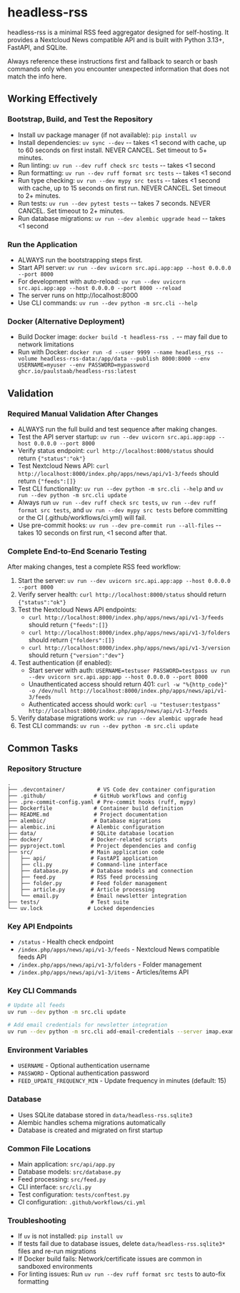 # headless-rss

headless-rss is a minimal RSS feed aggregator designed for self-hosting. It provides a Nextcloud News compatible API and is built with Python 3.13+, FastAPI, and SQLite.

Always reference these instructions first and fallback to search or bash commands only when you encounter unexpected information that does not match the info here.

## Working Effectively

### Bootstrap, Build, and Test the Repository
- Install uv package manager (if not available): `pip install uv`
- Install dependencies: `uv sync --dev` -- takes <1 second with cache, up to 60 seconds on first install. NEVER CANCEL. Set timeout to 5+ minutes.
- Run linting: `uv run --dev ruff check src tests` -- takes <1 second
- Run formatting: `uv run --dev ruff format src tests` -- takes <1 second  
- Run type checking: `uv run --dev mypy src tests` -- takes <1 second with cache, up to 15 seconds on first run. NEVER CANCEL. Set timeout to 2+ minutes.
- Run tests: `uv run --dev pytest tests` -- takes 7 seconds. NEVER CANCEL. Set timeout to 2+ minutes.
- Run database migrations: `uv run --dev alembic upgrade head` -- takes <1 second

### Run the Application
- ALWAYS run the bootstrapping steps first.
- Start API server: `uv run --dev uvicorn src.api.app:app --host 0.0.0.0 --port 8000`
- For development with auto-reload: `uv run --dev uvicorn src.api.app:app --host 0.0.0.0 --port 8000 --reload`
- The server runs on http://localhost:8000
- Use CLI commands: `uv run --dev python -m src.cli --help`

### Docker (Alternative Deployment)
- Build Docker image: `docker build -t headless-rss .` -- may fail due to network limitations
- Run with Docker: `docker run -d --user 9999 --name headless_rss --volume headless-rss-data:/app/data --publish 8000:8000 --env USERNAME=myuser --env PASSWORD=mypassword ghcr.io/paulstaab/headless-rss:latest`

## Validation

### Required Manual Validation After Changes
- ALWAYS run the full build and test sequence after making changes.
- Test the API server startup: `uv run --dev uvicorn src.api.app:app --host 0.0.0.0 --port 8000`
- Verify status endpoint: `curl http://localhost:8000/status` should return `{"status":"ok"}`
- Test Nextcloud News API: `curl http://localhost:8000/index.php/apps/news/api/v1-3/feeds` should return `{"feeds":[]}`
- Test CLI functionality: `uv run --dev python -m src.cli --help` and `uv run --dev python -m src.cli update`
- Always run `uv run --dev ruff check src tests`, `uv run --dev ruff format src tests`, and `uv run --dev mypy src tests` before committing or the CI (.github/workflows/ci.yml) will fail.
- Use pre-commit hooks: `uv run --dev pre-commit run --all-files` -- takes 10 seconds on first run, <1 second after that.

### Complete End-to-End Scenario Testing
After making changes, test a complete RSS feed workflow:
1. Start the server: `uv run --dev uvicorn src.api.app:app --host 0.0.0.0 --port 8000`
2. Verify server health: `curl http://localhost:8000/status` should return `{"status":"ok"}`
3. Test the Nextcloud News API endpoints:
   - `curl http://localhost:8000/index.php/apps/news/api/v1-3/feeds` should return `{"feeds":[]}`
   - `curl http://localhost:8000/index.php/apps/news/api/v1-3/folders` should return `{"folders":[]}`
   - `curl http://localhost:8000/index.php/apps/news/api/v1-3/version` should return `{"version":"dev"}`
4. Test authentication (if enabled):
   - Start server with auth: `USERNAME=testuser PASSWORD=testpass uv run --dev uvicorn src.api.app:app --host 0.0.0.0 --port 8000`
   - Unauthenticated access should return 401: `curl -w "%{http_code}" -o /dev/null http://localhost:8000/index.php/apps/news/api/v1-3/feeds`
   - Authenticated access should work: `curl -u "testuser:testpass" http://localhost:8000/index.php/apps/news/api/v1-3/feeds`
5. Verify database migrations work: `uv run --dev alembic upgrade head`
6. Test CLI commands: `uv run --dev python -m src.cli update`

## Common Tasks

### Repository Structure
```
.
├── .devcontainer/          # VS Code dev container configuration
├── .github/               # GitHub workflows and config
├── .pre-commit-config.yaml # Pre-commit hooks (ruff, mypy)
├── Dockerfile             # Container build definition
├── README.md              # Project documentation
├── alembic/               # Database migrations
├── alembic.ini           # Alembic configuration
├── data/                 # SQLite database location
├── docker/               # Docker-related scripts
├── pyproject.toml        # Project dependencies and config
├── src/                  # Main application code
│   ├── api/              # FastAPI application
│   ├── cli.py            # Command-line interface
│   ├── database.py       # Database models and connection
│   ├── feed.py           # RSS feed processing
│   ├── folder.py         # Feed folder management
│   ├── article.py        # Article processing
│   └── email.py          # Email newsletter integration
├── tests/                # Test suite
└── uv.lock              # Locked dependencies
```

### Key API Endpoints
- `/status` - Health check endpoint
- `/index.php/apps/news/api/v1-3/feeds` - Nextcloud News compatible feeds API
- `/index.php/apps/news/api/v1-3/folders` - Folder management
- `/index.php/apps/news/api/v1-3/items` - Articles/items API

### Key CLI Commands
```bash
# Update all feeds
uv run --dev python -m src.cli update

# Add email credentials for newsletter integration
uv run --dev python -m src.cli add-email-credentials --server imap.example.com --port 993 --username user@example.com --password yourpassword
```

### Environment Variables
- `USERNAME` - Optional authentication username
- `PASSWORD` - Optional authentication password  
- `FEED_UPDATE_FREQUENCY_MIN` - Update frequency in minutes (default: 15)

### Database
- Uses SQLite database stored in `data/headless-rss.sqlite3`
- Alembic handles schema migrations automatically
- Database is created and migrated on first startup

### Common File Locations
- Main application: `src/api/app.py`
- Database models: `src/database.py`
- Feed processing: `src/feed.py`
- CLI interface: `src/cli.py`
- Test configuration: `tests/conftest.py`
- CI configuration: `.github/workflows/ci.yml`

### Troubleshooting
- If `uv` is not installed: `pip install uv`
- If tests fail due to database issues, delete `data/headless-rss.sqlite3*` files and re-run migrations
- If Docker build fails: Network/certificate issues are common in sandboxed environments
- For linting issues: Run `uv run --dev ruff format src tests` to auto-fix formatting